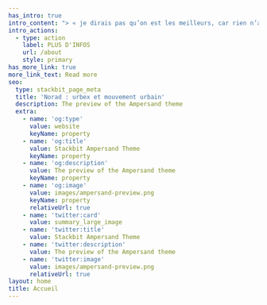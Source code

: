 ```yaml
---
has_intro: true
intro_content: "> « je dirais pas qu’on est les meilleurs, car rien n’a commencé »\n\n10 ans en arrière, ça aurait paru avant-gardiste, mais aujourd’hui, on est dans le présent\r\net même tout ce que je viens d’écrire,\r\nc’est banal et ça aurait pu traverser l’esprit de n’importe qui.\n\nEnvisage le futur : \r\nNorad, une expédition urbaine.\n"
intro_actions:
  - type: action
    label: PLUS D'INFOS
    url: /about
    style: primary
has_more_link: true
more_link_text: Read more
seo:
  type: stackbit_page_meta
  title: 'Norad : urbex et mouvement urbain'
  description: The preview of the Ampersand theme
  extra:
    - name: 'og:type'
      value: website
      keyName: property
    - name: 'og:title'
      value: Stackbit Ampersand Theme
      keyName: property
    - name: 'og:description'
      value: The preview of the Ampersand theme
      keyName: property
    - name: 'og:image'
      value: images/ampersand-preview.png
      keyName: property
      relativeUrl: true
    - name: 'twitter:card'
      value: summary_large_image
    - name: 'twitter:title'
      value: Stackbit Ampersand Theme
    - name: 'twitter:description'
      value: The preview of the Ampersand theme
    - name: 'twitter:image'
      value: images/ampersand-preview.png
      relativeUrl: true
layout: home
title: Accueil
---
```

